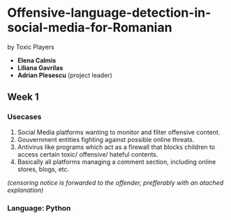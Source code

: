 # Offensive-language-detection-in-social-media-for-Romanian
by Toxic Players

- **Elena Calmis**
- **Liliana Gavrilas**
- **Adrian Plesescu** (project leader)

##  Week 1
### Usecases
1. Social Media platforms wanting to monitor and filter offensive content.
2. Gouvernment entities fighting against possible online threats.
3. Antivirus like programs which act as a firewall that blocks children to access certain toxic/ offensive/ hateful contents.
4. Basically all platforms managing a comment section, including online stores, blogs, etc. 

*(censoring notice is forwarded to the offender, prefferably with an atached explanation)*

### Language: Python
